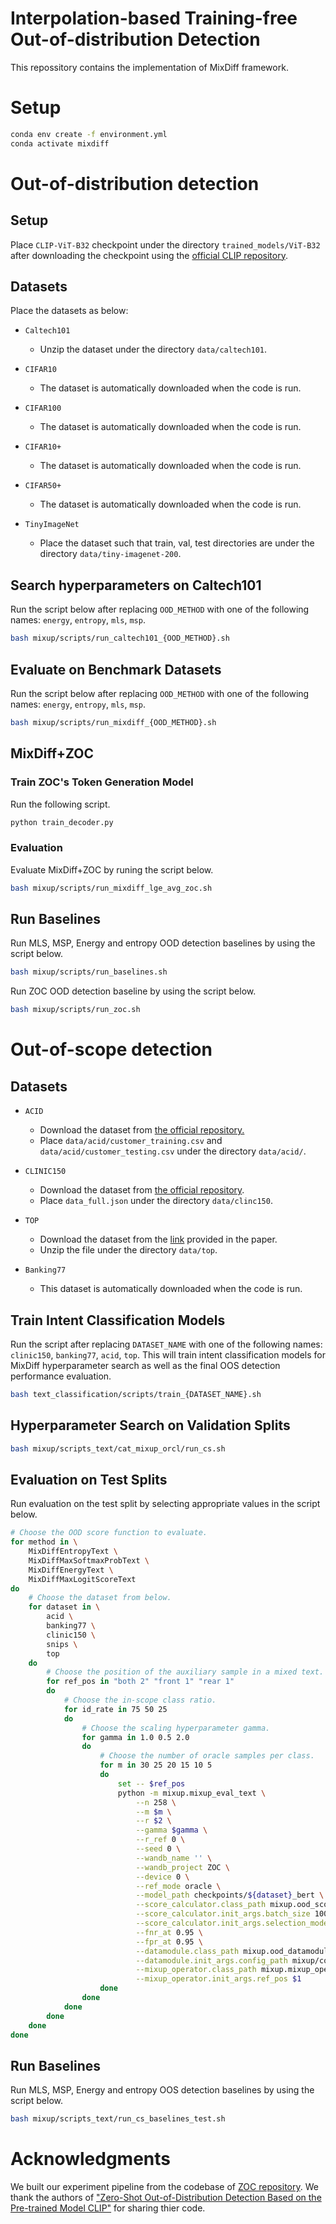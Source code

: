 # Interpolation-based Training-free Out-of-distribution Detection
This repossitory contains the implementation of MixDiff framework.

# Setup

```bash
conda env create -f environment.yml
conda activate mixdiff
```

# Out-of-distribution detection

## Setup

Place `CLIP-ViT-B32` checkpoint under the directory `trained_models/ViT-B32` after downloading the checkpoint using the [official CLIP repository](https://github.com/openai/CLIP).

## Datasets

Place the datasets as below:

* `Caltech101`
    * Unzip the dataset under the directory `data/caltech101`.

* `CIFAR10`
    * The dataset is automatically downloaded when the code is run.

* `CIFAR100`
    * The dataset is automatically downloaded when the code is run.

* `CIFAR10+`
    * The dataset is automatically downloaded when the code is run.

* `CIFAR50+`
    * The dataset is automatically downloaded when the code is run.

* `TinyImageNet`
    * Place the dataset such that train, val, test directories are under the directory `data/tiny-imagenet-200`.

## Search hyperparameters on Caltech101

Run the script below after replacing `OOD_METHOD` with one of the following names: `energy`, `entropy`, `mls`, `msp`.

```bash
bash mixup/scripts/run_caltech101_{OOD_METHOD}.sh

```

## Evaluate on Benchmark Datasets

Run the script below after replacing `OOD_METHOD` with one of the following names: `energy`, `entropy`, `mls`, `msp`.

```bash
bash mixup/scripts/run_mixdiff_{OOD_METHOD}.sh
```

## MixDiff+ZOC

### Train ZOC's Token Generation Model

Run the following script.

```bash
python train_decoder.py
```

### Evaluation 

Evaluate MixDiff+ZOC by runing the script below.

```bash
bash mixup/scripts/run_mixdiff_lge_avg_zoc.sh
```

## Run Baselines

Run MLS, MSP, Energy and entropy OOD detection baselines by using the script below.

```bash
bash mixup/scripts/run_baselines.sh
```

Run ZOC OOD detection baseline by using the script below.

```bash
bash mixup/scripts/run_zoc.sh
```

# Out-of-scope detection

## Datasets

* `ACID`
    * Download the dataset from [the official repository.](https://github.com/AmFamMLTeam/ACID)
    * Place `data/acid/customer_training.csv` and `data/acid/customer_testing.csv` under the directory `data/acid/`.

* `CLINIC150`
    * Download the dataset from [the official repository](https://github.com/clinc/oos-eval/tree/master/data).
    * Place `data_full.json` under the directory `data/clinc150`.

* `TOP`
    * Download the dataset from the [link](http://fb.me/semanticparsingdialog) provided in the paper.
    * Unzip the file under the directory `data/top`.

* `Banking77`
    * This dataset is automatically downloaded when the code is run.

## Train Intent Classification Models

Run the script after replacing `DATASET_NAME` with one of the following names: `clinic150`, `banking77`, `acid`, `top`. This will train intent classification models for MixDiff hyperparameter search as well as the final OOS detection performance evaluation.

```bash
bash text_classification/scripts/train_{DATASET_NAME}.sh
```

## Hyperparameter Search on Validation Splits

```bash
bash mixup/scripts_text/cat_mixup_orcl/run_cs.sh
```

## Evaluation on Test Splits

Run evaluation on the test split by selecting appropriate values in the script below.

```bash
# Choose the OOD score function to evaluate.
for method in \
    MixDiffEntropyText \
    MixDiffMaxSoftmaxProbText \
    MixDiffEnergyText \
    MixDiffMaxLogitScoreText 
do 
    # Choose the dataset from below.
    for dataset in \
        acid \
        banking77 \
        clinic150 \
        snips \
        top 
    do
        # Choose the position of the auxiliary sample in a mixed text.
        for ref_pos in "both 2" "front 1" "rear 1"
        do
            # Choose the in-scope class ratio.
            for id_rate in 75 50 25
            do
                # Choose the scaling hyperparameter gamma.
                for gamma in 1.0 0.5 2.0
                do
                    # Choose the number of oracle samples per class.
                    for m in 30 25 20 15 10 5
                    do
                        set -- $ref_pos
                        python -m mixup.mixup_eval_text \
                            --n 258 \
                            --m $m \
                            --r $2 \
                            --gamma $gamma \
                            --r_ref 0 \
                            --seed 0 \
                            --wandb_name '' \
                            --wandb_project ZOC \
                            --device 0 \
                            --ref_mode oracle \
                            --model_path checkpoints/${dataset}_bert \
                            --score_calculator.class_path mixup.ood_score_calculators.$method \
                            --score_calculator.init_args.batch_size 10000 \
                            --score_calculator.init_args.selection_mode argmax \
                            --fnr_at 0.95 \
                            --fpr_at 0.95 \
                            --datamodule.class_path mixup.ood_datamodules.ClassSplitOODDataset \
                            --datamodule.init_args.config_path mixup/configs_text/${dataset}_cs_test_$id_rate.yml \
                            --mixup_operator.class_path mixup.mixup_operators.ConcatMixup \
                            --mixup_operator.init_args.ref_pos $1
                    done
                done
            done
        done
    done
done
```

## Run Baselines

Run MLS, MSP, Energy and entropy OOS detection baselines by using the script below.

```bash
bash mixup/scripts_text/run_cs_baselines_test.sh
```

# Acknowledgments

We built our experiment pipeline from the codebase of [ZOC repository](https://github.com/sesmae/zoc). We thank the authors of ["Zero-Shot Out-of-Distribution Detection Based on the Pre-trained Model CLIP"](https://arxiv.org/pdf/2109.02748.pdf) for sharing thier code.